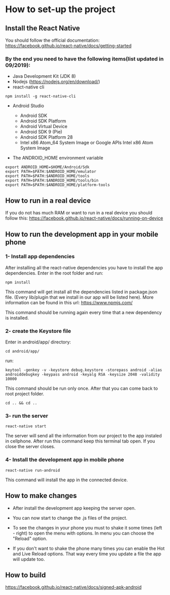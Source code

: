# How to set-up the project

## Install the React Native
You should follow the official documentation:
https://facebook.github.io/react-native/docs/getting-started

### By the end you need to have the following items(list updated in 09/2019):
- Java Development Kit (JDK 8)
- Nodejs (https://nodejs.org/en/download/)
- react-native cli
```
npm install -g react-native-cli
```
- Android Studio
    - Android SDK
    - Android SDK Platform
    - Android Virtual Device
    - Android SDK 9 (Pie)
    - Android SDK Platform 28
    - Intel x86 Atom_64 System Image or Google APIs Intel x86 Atom System Image

- The ANDROID_HOME environment variable
```
export ANDROID_HOME=$HOME/Android/Sdk
export PATH=$PATH:$ANDROID_HOME/emulator
export PATH=$PATH:$ANDROID_HOME/tools
export PATH=$PATH:$ANDROID_HOME/tools/bin
export PATH=$PATH:$ANDROID_HOME/platform-tools
```

## How to run in a real device
If you do not has much RAM or want to run in a real device you should follow this:
https://facebook.github.io/react-native/docs/running-on-device

## How to run the development app in your mobile phone

### 1- Install app dependencies
After installing all the react-native dependencies you have to install the app dependencies. Enter in the root folder and run:
```
npm install
```
This command will get install all the dependencies listed in package.json file. (Every lib/plugin that we install in our app will be listed here). More information can be found in this url: https://www.npmjs.com/

This command should be running again every time that a new dependency is installed.

### 2- create the Keystore file
Enter in android/app/ directory:

```
cd android/app/
```

run:
```
keytool -genkey -v -keystore debug.keystore -storepass android -alias androiddebugkey -keypass android -keyalg RSA -keysize 2048 -validity 10000
```

This command should be run only once. After that you can come back to root project folder.

```
cd .. && cd ..
```

### 3- run the server
```
react-native start
```

The server will send all the information from our project to the app instaled in cellphone. After run this command keep this terminal tab open. If you close the server closes.

### 4- Install the development app in mobile phone
```
react-native run-android
```
This command will install the app in the connected device.

## How to make changes
- After install the development app keeping the server open. 

- You can now start to change the .js files of the project.

- To see the changes in your phone you must to shake it some times (left - right) to open the menu with options. In menu you can choose the "Reload" option. 

- If you don't want to shake the phone many times you can enable the Hot and Live Reload options. That way every time you update a file the app will update too.

## How to build
https://facebook.github.io/react-native/docs/signed-apk-android
